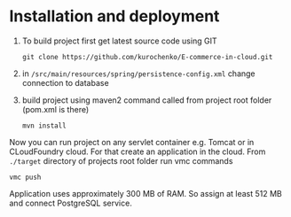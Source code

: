 Installation and deployment
===========================

1. To build project first get latest source code using GIT

    `git clone https://github.com/kurochenko/E-commerce-in-cloud.git`
2. in `/src/main/resources/spring/persistence-config.xml` change connection to database
3. build project using maven2 command called from project root folder (pom.xml is there)

    `mvn install`

Now you can run project on any servlet container e.g. Tomcat or in CLoudFoundry cloud. For that create an application in the cloud. From `./target` directory of projects root folder run vmc commands
    
    vmc push
Application uses approximately 300 MB of RAM. So assign at least 512 MB and connect PostgreSQL service.
